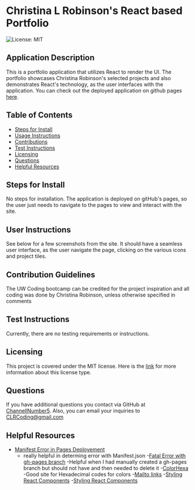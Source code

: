 # Christina L Robinson's React based Portfolio

![License: MIT](https://img.shields.io/badge/License-MIT-yellow.svg)

## Application Description 
This is a portfolio application that utilizes React to render the UI. The portfolio showcases Christina Robinson's selected projects and also demonstrates React's technology, as the user interfaces with the application. You can check out the deployed application on github pages [here](https://channellnumber5.github.io/CLRCodingPortfolio/).

## Table of Contents
- [Steps for Install](#steps-for-install)
- [Usage Instructions](#user-instructions)
- [Contributions](#contribution-guidelines)
- [Test Instructions](#test-instructions)
- [Licensing](#licensing)
- [Questions](#questions)
- [Helpful Resources](#helpful-resources)

## Steps for Install
No steps for installation. The application is deployed on gitHub's pages, so the user just needs to navigate to the pages to view and interact with the site.

## User Instructions
See below for a few screenshots from the site. It should have a seamless user interface, as the user navigate the page, clicking on the various icons and project tiles.

## Contribution Guidelines
The UW Coding bootcamp can be credited for the project inspiration and all coding was done by Christina Robinson, unless otherwise specified in comments

## Test Instructions
Currently, there are no testing requirements or instructions.

## Licensing
This project is covered under the MIT license. Here is the [link](https://opensource.org/licenses/MIT) for more information about this license type.


## Questions
If you have additional questions you contact via GitHub at [ChannellNumber5](https://github.com/ChannellNumber5). Also, you can email your inquiries to [CLRCoding@gmail.com]("mailto:CLRCoding@gmail.com")

## Helpful Resources

- [Manifest Error in Pages Deployement](https://stackoverflow.com/questions/66034705/deploying-react-app-to-github-pages-yields-manifest-line-1-column-1-syntax)
    - really helpful in determing error with Manifest.json
-[Fatal Error with gh-pages branch](https://stackoverflow.com/questions/63964575/fatal-a-branch-named-gh-pages-already-exists)
    -Helpful when I had manually created a gh-pages branch but should not have and then needed to delete it
-[ColorHexa](https://www.colorhexa.com/696969)
    -Good site for Hexadecimal codes for colors
-[Mailto links](https://css-tricks.com/snippets/html/mailto-links/)
-[Styling React Components](https://codeburst.io/4-four-ways-to-style-react-components-ac6f323da822)
-[Styling React Components](https://thewebdev.info/2022/02/19/how-to-make-items-display-inline-in-react-native/#:~:text=To%20make%20items%20display%20inline%20in%20React%20Native%2C%20we%20can,set%20flexDirection%20to%20'row'%20.&text=to%20set%20the%20outer%20view's,the%20width%20of%20the%20screen.)